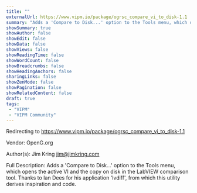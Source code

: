 ```yaml
---
title: ""
externalUrl: https://www.vipm.io/package/ogrsc_compare_vi_to_disk-1.1
summary: "Adds a 'Compare to Disk...' option to the Tools menu, which opens the active VI and the copy on disk in the LabVIEW comparison tool."
showSummary: true
showAuthor: false
showEdit: false
showData: false
showViews: false
showReadingTime: false
showWordCount: false
showBreadcrumbs: false
showHeadingAnchors: false
sharingLinks: false
showZenMode: false
showPagination: false
showRelatedContent: false
draft: true
tags:
 - "VIPM"
 - "VIPM Community"
---
```


Redirecting to https://www.vipm.io/package/ogrsc_compare_vi_to_disk-1.1

Vendor: OpenG.org

Author(s): Jim Kring <jim@jimkring.com>
 
Full Description:
Adds a 'Compare to Disk...' option to the Tools menu, which opens the active VI and the copy on disk in the LabVIEW comparison tool.  Thanks to Ian Dees for his application 'lvdiff', from which this utility derives inspiration and code.